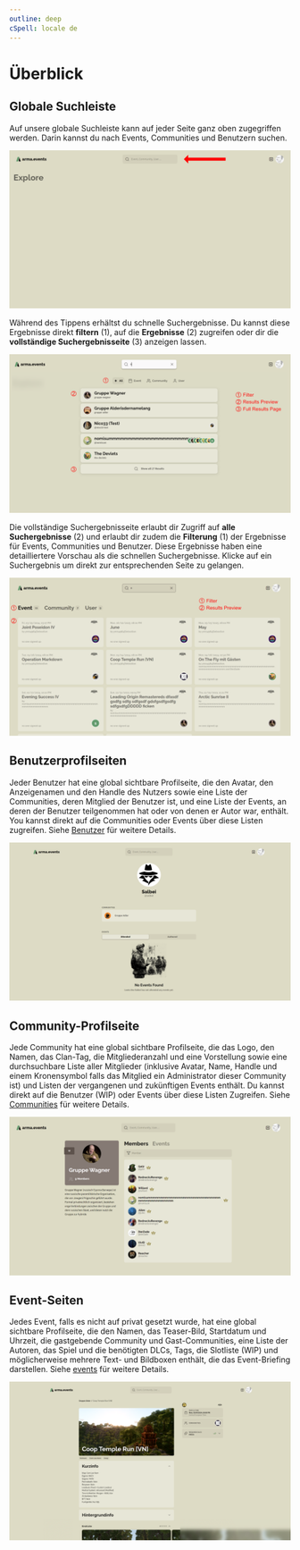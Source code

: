 ```yaml
---
outline: deep
cSpell: locale de
---
```


# Überblick

## Globale Suchleiste

Auf unsere globale Suchleiste kann auf jeder Seite ganz oben zugegriffen werden. Darin kannst du nach Events, Communities und Benutzern suchen.

![Globale Suchleiste](../images/overview/global-search-bar.webp "Globale Suchleiste")

Während des Tippens erhältst du schnelle Suchergebnisse. Du kannst diese Ergebnisse direkt **filtern** (1), auf die **Ergebnisse** (2) zugreifen oder dir die **vollständige Suchergebnisseite** (3) anzeigen lassen.

![Schnelle Suchergebnisse](../images/overview/quick-search-results.webp "Schnelle Suchergebnisse")

Die vollständige Suchergebnisseite erlaubt dir Zugriff auf **alle Suchergebnisse** (2) und erlaubt dir zudem die **Filterung** (1) der Ergebnisse für Events, Communities und Benutzer. Diese Ergebnisse haben eine detailliertere Vorschau als die schnellen Suchergebnisse. Klicke auf ein Suchergebnis um direkt zur entsprechenden Seite zu gelangen.

![Vollständige Suchergebnisse](../images/overview/full-search-results.webp "Vollständige Suchergebnisse")

## Benutzerprofilseiten

Jeder Benutzer hat eine global sichtbare Profilseite, die den Avatar, den Anzeigenamen und den Handle des Nutzers sowie eine Liste der Communities, deren Mitglied der Benutzer ist, und eine Liste der Events, an deren der Benutzer teilgenommen hat oder von denen er Autor war, enthält. You kannst direkt auf die Communities oder Events über diese Listen zugreifen. Siehe [Benutzer](./users "Benutzer") für weitere Details.

![Benutzerprofilseite](../images/overview/user-profile-page.webp "Benutzerprofilseite")

## Community-Profilseite

Jede Community hat eine global sichtbare Profilseite, die das Logo, den Namen, das Clan-Tag, die Mitgliederanzahl und eine Vorstellung sowie eine durchsuchbare Liste aller Mitglieder (inklusive Avatar, Name, Handle und einem Kronensymbol falls das Mitglied ein Administrator dieser Community ist) und Listen der vergangenen und zukünftigen Events enthält. Du kannst direkt auf die Benutzer (WIP) oder Events über diese Listen Zugreifen. Siehe [Communities](./communities "Communities") für weitere Details.

![CommunityProfilseite](../images/overview/community-profile-page.webp "CommunityProfilseite")

## Event-Seiten

Jedes Event, falls es nicht auf privat gesetzt wurde, hat eine global sichtbare Profilseite, die den Namen, das Teaser-Bild, Startdatum und Uhrzeit, die gastgebende Community und Gast-Communities, eine Liste der Autoren, das Spiel und die benötigten DLCs, Tags, die Slotliste (WIP) und möglicherweise mehrere Text- und Bildboxen enthält, die das Event-Briefing darstellen. Siehe [events](./events "Events") für weitere Details.

![Event-Seite](../images/overview/event-profile-page.webp "Event-Seite")
